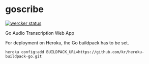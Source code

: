 goscribe
========

[![wercker status](https://app.wercker.com/status/1b0a41def3a5dc3d25770d8b0e7ae909/m/master "wercker status")](https://app.wercker.com/project/bykey/1b0a41def3a5dc3d25770d8b0e7ae909)

Go Audio Transcription Web App

For deployment on Heroku, the Go buildpack has to be set.

`heroku config:add BUILDPACK_URL=https://github.com/kr/heroku-buildpack-go.git`
